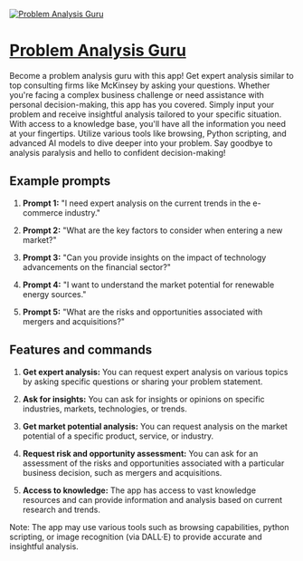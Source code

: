 [![Problem Analysis Guru](https://files.oaiusercontent.com/file-dAJxuNyuUcp4y6SwUSj35UOW?se=2123-10-17T02%3A32%3A21Z&sp=r&sv=2021-08-06&sr=b&rscc=max-age%3D31536000%2C%20immutable&rscd=attachment%3B%20filename%3D96e0a400-1078-4ff5-abca-a16bb989bf3a.png&sig=A54fjGmFzDe9M/6R%2BSusAu55HMfnlI2Cr7cmfr20RT0%3D)](https://chat.openai.com/g/g-0dGy5xx9W-problem-analysis-guru)

# [Problem Analysis Guru](https://chat.openai.com/g/g-0dGy5xx9W-problem-analysis-guru)

Become a problem analysis guru with this app! Get expert analysis similar to top consulting firms like McKinsey by asking your questions. Whether you're facing a complex business challenge or need assistance with personal decision-making, this app has you covered. Simply input your problem and receive insightful analysis tailored to your specific situation. With access to a knowledge base, you'll have all the information you need at your fingertips. Utilize various tools like browsing, Python scripting, and advanced AI models to dive deeper into your problem. Say goodbye to analysis paralysis and hello to confident decision-making!

## Example prompts

1. **Prompt 1:** "I need expert analysis on the current trends in the e-commerce industry."

2. **Prompt 2:** "What are the key factors to consider when entering a new market?"

3. **Prompt 3:** "Can you provide insights on the impact of technology advancements on the financial sector?"

4. **Prompt 4:** "I want to understand the market potential for renewable energy sources."

5. **Prompt 5:** "What are the risks and opportunities associated with mergers and acquisitions?"

## Features and commands

1. **Get expert analysis:** You can request expert analysis on various topics by asking specific questions or sharing your problem statement.

2. **Ask for insights:** You can ask for insights or opinions on specific industries, markets, technologies, or trends.

3. **Get market potential analysis:** You can request analysis on the market potential of a specific product, service, or industry.

4. **Request risk and opportunity assessment:** You can ask for an assessment of the risks and opportunities associated with a particular business decision, such as mergers and acquisitions.

5. **Access to knowledge:** The app has access to vast knowledge resources and can provide information and analysis based on current research and trends.

Note: The app may use various tools such as browsing capabilities, python scripting, or image recognition (via DALL·E) to provide accurate and insightful analysis.